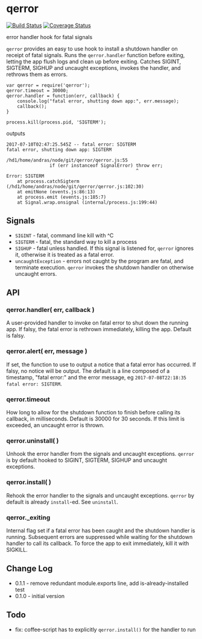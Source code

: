 qerror
================
[![Build Status](https://travis-ci.org/andrasq/node-qerror.svg?branch=master)](https://travis-ci.org/andrasq/node-qerror)
[![Coverage Status](https://codecov.io/github/andrasq/node-qerror/coverage.svg?branch=master)](https://codecov.io/github/andrasq/node-qerror?branch=master)

error handler hook for fatal signals

`qerror` provides an easy to use hook to install a shutdown handler on receipt of
fatal signals.  Runs the `qerror.handler` function before exiting, letting the app
flush logs and clean up before exiting.  Catches SIGINT, SIGTERM, SIGHUP and uncaught
exceptions, invokes the handler, and rethrows them as errors.

    var qerror = require('qerror');
    qerror.timeout = 30000;
    qerror.handler = function(err, callback) {
        console.log("fatal error, shutting down app:", err.message);
        callback();
    }

    process.kill(process.pid, 'SIGTERM');

outputs

    2017-07-10T02:47:25.545Z -- fatal error: SIGTERM
    fatal error, shutting down app: SIGTERM

    /hd1/home/andras/node/git/qerror/qerror.js:55
                    if (err instanceof SignalError) throw err;
                                                    ^
    Error: SIGTERM
        at process.catchSigterm (/hd1/home/andras/node/git/qerror/qerror.js:102:30)
        at emitNone (events.js:86:13)
        at process.emit (events.js:185:7)
        at Signal.wrap.onsignal (internal/process.js:199:44)


Signals
----------------

- `SIGINT` - fatal, command line kill with ^C
- `SIGTERM` - fatal, the standard way to kill a process
- `SIGHUP` - fatal unless handled.  If this signal is listened for, `qerror` ignores it,
        otherwise it is treated as a fatal error.
- `uncaughtException` - errors not caught by the program are fatal, and terminate
        execution.  `qerror` invokes the shutdown handler on otherwise uncaught errors.

API
----------------

### qerror.handler( err, callback )

A user-provided handler to invoke on fatal error to shut down the running app.
If falsy, the fatal error is rethrown immediately, killing the app.  Default is falsy.

### qerror.alert( err, message )

If set, the function to use to output a notice that a fatal error has occurred.
If falsy, no notice will be output.  The default is a line composed of a timestamp,
"fatal error:" and the error message, eg `2017-07-08T22:18:35 fatal error: SIGTERM`.

### qerror.timeout

How long to allow for the shutdown function to finish before calling its callback, in
milliseconds.  Default is 30000 for 30 seconds.  If this limit is exceeded, an
uncaught error is thrown.

### qerror.uninstall( )

Unhook the error handler from the signals and uncaught exceptions.  `qerror` is by
default hooked to SIGINT, SIGTERM, SIGHUP and uncaught exceptions.

### qerror.install( )

Rehook the error handler to the signals and uncaught exceptions.  `qerror` by default
is already `install`-ed.  See `uninstall`.

### qerror._exiting

Internal flag set if a fatal error has been caught and the shutdown handler is
running.  Subsequent errors are suppressed while waiting for the shutdown handler to
call its callback.  To force the app to exit immediately, kill it with SIGKILL.


Change Log
----------------

- 0.1.1 - remove redundant module.exports line, add is-already-installed test
- 0.1.0 - initial version

Todo
----------------

- fix: coffee-script has to explicitly `qerror.install()` for the handler to run
